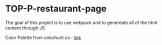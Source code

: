 # TOP-P-restaurant-page

The goal of this project is to use webpack and to genereate all of the html content through JS

Color Palette from colorhunt.co : [link](https://colorhunt.co/palette/f5efe6e8dfcaaebdca7895b2)